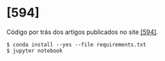 # [594]

Código por trás dos artigos publicados no site [[594]](https://medium.com/quinhentos-e-noventa-e-quatro).

```console
$ conda install --yes --file requirements.txt
$ jupyter notebook
```
